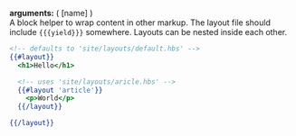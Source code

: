**arguments:** ( [name] )  
A block helper to wrap content in other markup. The layout file should include `{{{yield}}}` somewhere. Layouts can be nested inside each other.
``` hbs
<!-- defaults to 'site/layouts/default.hbs' -->
{{#layout}}
  <h1>Hello</h1>

  <!-- uses 'site/layouts/aricle.hbs' -->
  {{#layout 'article'}}
    <p>World</p>
  {{/layout}}

{{/layout}}
```

